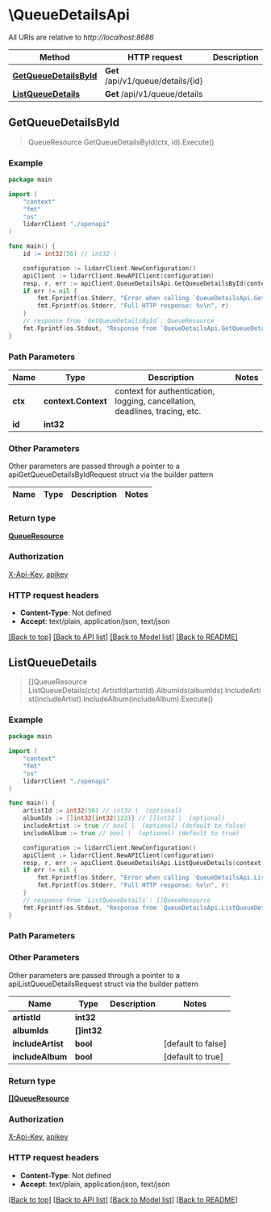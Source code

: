 # \QueueDetailsApi

All URIs are relative to *http://localhost:8686*

Method | HTTP request | Description
------------- | ------------- | -------------
[**GetQueueDetailsById**](QueueDetailsApi.md#GetQueueDetailsById) | **Get** /api/v1/queue/details/{id} | 
[**ListQueueDetails**](QueueDetailsApi.md#ListQueueDetails) | **Get** /api/v1/queue/details | 



## GetQueueDetailsById

> QueueResource GetQueueDetailsById(ctx, id).Execute()



### Example

```go
package main

import (
    "context"
    "fmt"
    "os"
    lidarrClient "./openapi"
)

func main() {
    id := int32(56) // int32 | 

    configuration := lidarrClient.NewConfiguration()
    apiClient := lidarrClient.NewAPIClient(configuration)
    resp, r, err := apiClient.QueueDetailsApi.GetQueueDetailsById(context.Background(), id).Execute()
    if err != nil {
        fmt.Fprintf(os.Stderr, "Error when calling `QueueDetailsApi.GetQueueDetailsById``: %v\n", err)
        fmt.Fprintf(os.Stderr, "Full HTTP response: %v\n", r)
    }
    // response from `GetQueueDetailsById`: QueueResource
    fmt.Fprintf(os.Stdout, "Response from `QueueDetailsApi.GetQueueDetailsById`: %v\n", resp)
}
```

### Path Parameters


Name | Type | Description  | Notes
------------- | ------------- | ------------- | -------------
**ctx** | **context.Context** | context for authentication, logging, cancellation, deadlines, tracing, etc.
**id** | **int32** |  | 

### Other Parameters

Other parameters are passed through a pointer to a apiGetQueueDetailsByIdRequest struct via the builder pattern


Name | Type | Description  | Notes
------------- | ------------- | ------------- | -------------


### Return type

[**QueueResource**](QueueResource.md)

### Authorization

[X-Api-Key](../README.md#X-Api-Key), [apikey](../README.md#apikey)

### HTTP request headers

- **Content-Type**: Not defined
- **Accept**: text/plain, application/json, text/json

[[Back to top]](#) [[Back to API list]](../README.md#documentation-for-api-endpoints)
[[Back to Model list]](../README.md#documentation-for-models)
[[Back to README]](../README.md)


## ListQueueDetails

> []QueueResource ListQueueDetails(ctx).ArtistId(artistId).AlbumIds(albumIds).IncludeArtist(includeArtist).IncludeAlbum(includeAlbum).Execute()



### Example

```go
package main

import (
    "context"
    "fmt"
    "os"
    lidarrClient "./openapi"
)

func main() {
    artistId := int32(56) // int32 |  (optional)
    albumIds := []int32{int32(123)} // []int32 |  (optional)
    includeArtist := true // bool |  (optional) (default to false)
    includeAlbum := true // bool |  (optional) (default to true)

    configuration := lidarrClient.NewConfiguration()
    apiClient := lidarrClient.NewAPIClient(configuration)
    resp, r, err := apiClient.QueueDetailsApi.ListQueueDetails(context.Background()).ArtistId(artistId).AlbumIds(albumIds).IncludeArtist(includeArtist).IncludeAlbum(includeAlbum).Execute()
    if err != nil {
        fmt.Fprintf(os.Stderr, "Error when calling `QueueDetailsApi.ListQueueDetails``: %v\n", err)
        fmt.Fprintf(os.Stderr, "Full HTTP response: %v\n", r)
    }
    // response from `ListQueueDetails`: []QueueResource
    fmt.Fprintf(os.Stdout, "Response from `QueueDetailsApi.ListQueueDetails`: %v\n", resp)
}
```

### Path Parameters



### Other Parameters

Other parameters are passed through a pointer to a apiListQueueDetailsRequest struct via the builder pattern


Name | Type | Description  | Notes
------------- | ------------- | ------------- | -------------
 **artistId** | **int32** |  | 
 **albumIds** | **[]int32** |  | 
 **includeArtist** | **bool** |  | [default to false]
 **includeAlbum** | **bool** |  | [default to true]

### Return type

[**[]QueueResource**](QueueResource.md)

### Authorization

[X-Api-Key](../README.md#X-Api-Key), [apikey](../README.md#apikey)

### HTTP request headers

- **Content-Type**: Not defined
- **Accept**: text/plain, application/json, text/json

[[Back to top]](#) [[Back to API list]](../README.md#documentation-for-api-endpoints)
[[Back to Model list]](../README.md#documentation-for-models)
[[Back to README]](../README.md)

